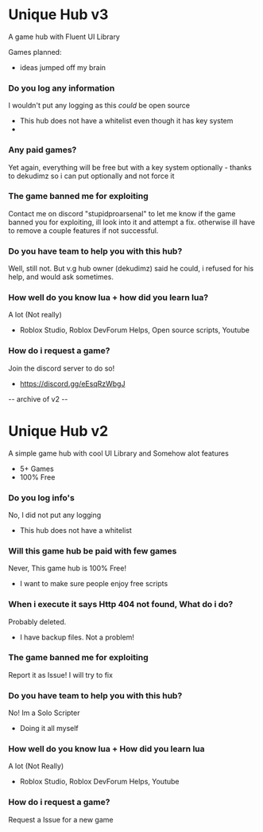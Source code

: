 # Unique Hub v3

A game hub with Fluent UI Library

Games planned:
- ideas jumped off my brain

### Do you log any information
I wouldn't put any logging as this *could* be open source
- This hub does not have a whitelist even though it has key system
- 
### Any paid games?
Yet again, everything will be free but with a key system optionally - thanks to dekudimz so i can put optionally and not force it

### The game banned me for exploiting
Contact me on discord "stupidproarsenal" to let me know if the game banned you for exploiting, ill look into it and attempt a fix. otherwise ill have to remove a couple features if not successful.

### Do you have team to help you with this hub?
Well, still not. But v.g hub owner (dekudimz) said he could, i refused for his help, and would ask sometimes.

### How well do you know lua + how did you learn lua?
A lot (Not really)
- Roblox Studio, Roblox DevForum Helps, Open source scripts, Youtube

### How do i request a game?
Join the discord server to do so!
- https://discord.gg/eEsqRzWbgJ


-- archive of v2 --
# Unique Hub v2

A simple game hub with cool UI Library and Somehow alot features
- 5+ Games
- 100% Free

### Do you log info's
No, I did not put any logging
- This hub does not have a whitelist

### Will this game hub be paid with few games
Never, This game hub is 100% Free!
- I want to make sure people enjoy free scripts

### When i execute it says Http 404 not found, What do i do?
Probably deleted.
- I have backup files. Not a problem!

### The game banned me for exploiting
Report it as Issue! I will try to fix

### Do you have team to help you with this hub?
No! Im a Solo Scripter
- Doing it all myself

### How well do you know lua + How did you learn lua
A lot (Not Really)
- Roblox Studio, Roblox DevForum Helps, Youtube

### How do i request a game?
Request a Issue for a new game

